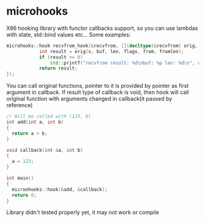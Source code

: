 # microhooks
X86 hooking library with functor callbacks support, so you can use lambdas with state, std::bind values etc...
Some examples:
```c++
microhooks::hook recvfrom_hook(&recvfrom, [](decltype(&recvfrom) orig, SOCKET s, char* buf, int len, int flags, sockaddr* from, int* fromlen) {
            int result = orig(s, buf, len, flags, from, fromlen);
            if (result >= 0)
                std::printf("recvfrom result: %d\nbuf: %p len: %d\n", result, buf, len);
            return result;
});
```
You can call original functions, pointer to it is provided by pointer as first argument in callback.
If result type of callback is void, then hook will call original function with arguments changed in callback(it passed by reference)
```c++
// Will be called with (123, b)
int add(int a, int b)
{
  return a + b;
}

void callback(int &a, int b)
{
  a = 123;
}

int main()
{
  microohooks::hook(&add, &callback);
  return 0;
}
```
Library didn't tested properly yet, it may not work or compile
